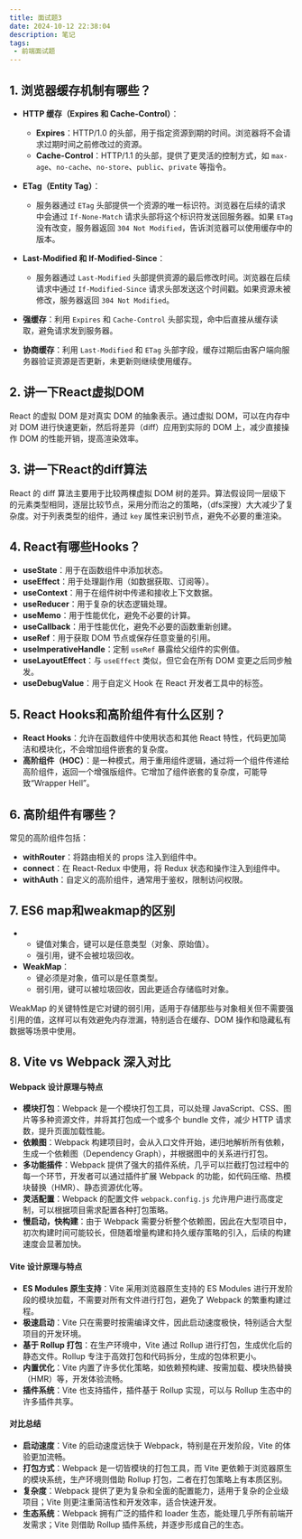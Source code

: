 ```yaml
---
title: 面试题3
date: 2024-10-12 22:38:04
description: 笔记
tags:
 - 前端面试题
---
```


## 1. 浏览器缓存机制有哪些？

- **HTTP 缓存（Expires 和 Cache-Control）**：
  - **Expires**：HTTP/1.0 的头部，用于指定资源到期的时间。浏览器将不会请求过期时间之前修改过的资源。
  - **Cache-Control**：HTTP/1.1 的头部，提供了更灵活的控制方式，如 `max-age`、`no-cache`、`no-store`、`public`、`private` 等指令。
- **ETag（Entity Tag）**：
  - 服务器通过 `ETag` 头部提供一个资源的唯一标识符。浏览器在后续的请求中会通过 `If-None-Match` 请求头部将这个标识符发送回服务器。如果 `ETag` 没有改变，服务器返回 `304 Not Modified`，告诉浏览器可以使用缓存中的版本。
- **Last-Modified 和 If-Modified-Since**：
  - 服务器通过 `Last-Modified` 头部提供资源的最后修改时间。浏览器在后续请求中通过 `If-Modified-Since` 请求头部发送这个时间戳。如果资源未被修改，服务器返回 `304 Not Modified`。

- **强缓存**：利用 `Expires` 和 `Cache-Control` 头部实现，命中后直接从缓存读取，避免请求发到服务器。
- **协商缓存**：利用 `Last-Modified` 和 `ETag` 头部字段，缓存过期后由客户端向服务器验证资源是否更新，未更新则继续使用缓存。

## 2. 讲一下React虚拟DOM

React 的虚拟 DOM 是对真实 DOM 的抽象表示。通过虚拟 DOM，可以在内存中对 DOM 进行快速更新，然后将差异（diff）应用到实际的 DOM 上，减少直接操作 DOM 的性能开销，提高渲染效率。

## 3. 讲一下React的diff算法

React 的 diff 算法主要用于比较两棵虚拟 DOM 树的差异。算法假设同一层级下的元素类型相同，逐层比较节点，采用分而治之的策略，（dfs深搜）大大减少了复杂度。对于列表类型的组件，通过 `key` 属性来识别节点，避免不必要的重渲染。

## 4. React有哪些Hooks？

- **useState**：用于在函数组件中添加状态。
- **useEffect**：用于处理副作用（如数据获取、订阅等）。
- **useContext**：用于在组件树中传递和接收上下文数据。
- **useReducer**：用于复杂的状态逻辑处理。
- **useMemo**：用于性能优化，避免不必要的计算。
- **useCallback**：用于性能优化，避免不必要的函数重新创建。
- **useRef**：用于获取 DOM 节点或保存任意变量的引用。
- **useImperativeHandle**：定制 `useRef` 暴露给父组件的实例值。
- **useLayoutEffect**：与 `useEffect` 类似，但它会在所有 DOM 变更之后同步触发。
- **useDebugValue**：用于自定义 Hook 在 React 开发者工具中的标签。

## 5. React Hooks和高阶组件有什么区别？

- **React Hooks**：允许在函数组件中使用状态和其他 React 特性，代码更加简洁和模块化，不会增加组件嵌套的复杂度。
- **高阶组件（HOC）**：是一种模式，用于重用组件逻辑，通过将一个组件传递给高阶组件，返回一个增强版组件。它增加了组件嵌套的复杂度，可能导致“Wrapper Hell”。

## 6. 高阶组件有哪些？

常见的高阶组件包括：

- **withRouter**：将路由相关的 props 注入到组件中。
- **connect**：在 React-Redux 中使用，将 Redux 状态和操作注入到组件中。
- **withAuth**：自定义的高阶组件，通常用于鉴权，限制访问权限。

## 7. ES6 map和weakmap的区别

- - 键值对集合，键可以是任意类型（对象、原始值）。
  - 强引用，键不会被垃圾回收。
- **WeakMap**：
  - 键必须是对象，值可以是任意类型。
  - 弱引用，键可以被垃圾回收，因此更适合存储临时对象。

WeakMap 的关键特性是它对键的弱引用，适用于存储那些与对象相关但不需要强引用的值，这样可以有效避免内存泄漏，特别适合在缓存、DOM 操作和隐藏私有数据等场景中使用。

## 8.  **Vite vs Webpack 深入对比**

#### **Webpack 设计原理与特点**

- **模块打包**：Webpack 是一个模块打包工具，可以处理 JavaScript、CSS、图片等多种资源文件，并将其打包成一个或多个 bundle 文件，减少 HTTP 请求数，提升页面加载性能。
- **依赖图**：Webpack 构建项目时，会从入口文件开始，递归地解析所有依赖，生成一个依赖图（Dependency Graph），并根据图中的关系进行打包。
- **多功能插件**：Webpack 提供了强大的插件系统，几乎可以拦截打包过程中的每一个环节，开发者可以通过插件扩展 Webpack 的功能，如代码压缩、热模块替换（HMR）、静态资源优化等。
- **灵活配置**：Webpack 的配置文件 `webpack.config.js` 允许用户进行高度定制，可以根据项目需求配置各种打包策略。
- **慢启动，快构建**：由于 Webpack 需要分析整个依赖图，因此在大型项目中，初次构建时间可能较长，但随着增量构建和持久缓存策略的引入，后续的构建速度会显著加快。

#### **Vite 设计原理与特点**

- **ES Modules 原生支持**：Vite 采用浏览器原生支持的 ES Modules 进行开发阶段的模块加载，不需要对所有文件进行打包，避免了 Webpack 的繁重构建过程。
- **极速启动**：Vite 只在需要时按需编译文件，因此启动速度极快，特别适合大型项目的开发环境。
- **基于 Rollup 打包**：在生产环境中，Vite 通过 Rollup 进行打包，生成优化后的静态文件。Rollup 专注于高效打包和代码拆分，生成的包体积更小。
- **内置优化**：Vite 内置了许多优化策略，如依赖预构建、按需加载、模块热替换（HMR）等，开发体验流畅。
- **插件系统**：Vite 也支持插件，插件基于 Rollup 实现，可以与 Rollup 生态中的许多插件共享。

#### **对比总结**

- **启动速度**：Vite 的启动速度远快于 Webpack，特别是在开发阶段，Vite 的体验更加流畅。
- **打包方式**：Webpack 是一切皆模块的打包工具，而 Vite 更依赖于浏览器原生的模块系统，生产环境则借助 Rollup 打包，二者在打包策略上有本质区别。
- **复杂度**：Webpack 提供了更为复杂和全面的配置能力，适用于复杂的企业级项目；Vite 则更注重简洁性和开发效率，适合快速开发。
- **生态系统**：Webpack 拥有广泛的插件和 loader 生态，能处理几乎所有前端开发需求；Vite 则借助 Rollup 插件系统，并逐步形成自己的生态。
